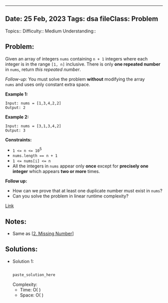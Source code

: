 
---
Date: 25 Feb, 2023
Tags: dsa
fileClass: Problem
---
Topics:: 
Difficulty::  Medium
Understanding:: 
## Problem: 
 Given an array of integers `nums` containing `n + 1` integers where each integer is in the range `[1, n]` inclusive. There is only **one repeated number** in `nums`, return _this repeated number_.

*Follow-up:* You must solve the problem **without** modifying the array `nums` and uses only constant extra space.

**Example 1:**

	Input: nums = [1,3,4,2,2]
	Output: 2

**Example 2:**

	Input: nums = [3,1,3,4,2]
	Output: 3

**Constraints:**

- `1 <= n <= 10`<sup>5</sup>
- `nums.length == n + 1`
- `1 <= nums[i] <= n`
- All the integers in `nums` appear only **once** except for **precisely one integer** which appears **two or more** times.

**Follow up:**

- How can we prove that at least one duplicate number must exist in `nums`?
- Can you solve the problem in linear runtime complexity?

[Link]( https://leetcode.com/problems/find-the-duplicate-number/)

## Notes: 
- Same as [[2. Missing Number]] 

## Solutions: 

- Solution 1: 
	```java
	
	paste_solution_here
	
	```
	Complexity: 
	- Time: O( )
	- Space: O( )


[2. Missing Number]:2.%20Missing%20Number
